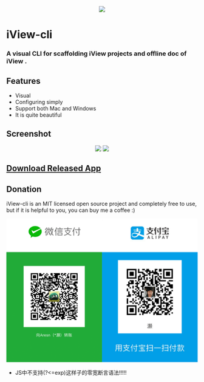 <p align="center">
    <a href="https://www.iviewui.com">
        <img width="200" src="https://raw.githubusercontent.com/iview/iview-cli/master/assets/github/logo.png">
    </a>
</p>

# iView-cli

### A visual CLI for scaffolding iView projects and offline doc of iView .

## Features

- Visual
- Configuring simply
- Support both Mac and Windows
- It is quite beautiful

## Screenshot
<p align="center">
    <img src="https://raw.githubusercontent.com/iview/iview-cli/master/assets/github/1.png">
    <img src="https://raw.githubusercontent.com/iview/iview-cli/master/assets/github/2.png">
</p>

## [Download Released App](https://github.com/iview/iview-cli/releases)

## Donation
iView-cli is an MIT licensed open source project and completely free to use, but if it is helpful to you, you can buy me a coffee :)

<p align="center">
    <img src="https://raw.githubusercontent.com/iview/iview/master/assets/pay.png">
</p>


- JS中不支持(?<=exp)这样子的零宽断言语法!!!!!